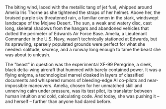 The biting wind, laced with the metallic tang of jet fuel, whipped around Amelia Iris Thorne as she tightened the straps of her helmet. Above her, the bruised purple sky threatened rain, a familiar omen in the stark, windswept landscape of the Mojave Desert. The sun, a weak and watery disc, cast long, skeletal shadows from the hangars and abandoned vehicles that dotted the perimeter of Edwards Air Force Base. Amelia, a Lieutenant Commander in the U.S. Navy, wasn’t technically stationed at Edwards, but its sprawling, sparsely populated grounds were perfect for what she needed: solitude, secrecy, and a runway long enough to tame the beast she was about to unleash.

The "beast" in question was the experimental XF-99 Peregrine, a sleek, black delta-wing aircraft that hummed with barely contained power. It was a flying enigma, a technological marvel cloaked in layers of classified documents and whispered rumors of bleeding-edge AI co-pilots and near-impossible maneuvers. Amelia, chosen for her unmatched skill and unnerving calm under pressure, was its test pilot, its translator between human intuition and cold, calculating code. And today, she was pushing it – and herself – further than anyone had dared before.
